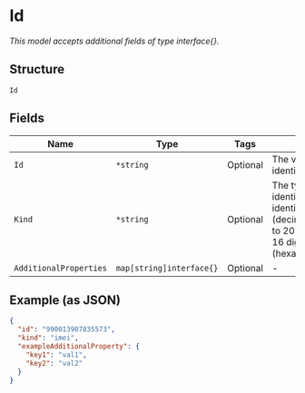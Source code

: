 
# Id

*This model accepts additional fields of type interface{}.*

## Structure

`Id`

## Fields

| Name | Type | Tags | Description |
|  --- | --- | --- | --- |
| `Id` | `*string` | Optional | The value of the device identifier. |
| `Kind` | `*string` | Optional | The type of the device identifier. Valid types of identifiers are:ESN (decimal),EID,ICCID (up to 20 digits),IMEI (up to 16 digits),MDN,MEID (hexadecimal),MSISDN. |
| `AdditionalProperties` | `map[string]interface{}` | Optional | - |

## Example (as JSON)

```json
{
  "id": "990013907835573",
  "kind": "imei",
  "exampleAdditionalProperty": {
    "key1": "val1",
    "key2": "val2"
  }
}
```

